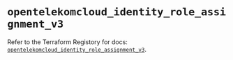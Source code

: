# `opentelekomcloud_identity_role_assignment_v3`

Refer to the Terraform Registory for docs: [`opentelekomcloud_identity_role_assignment_v3`](https://www.terraform.io/docs/providers/opentelekomcloud/r/identity_role_assignment_v3).
